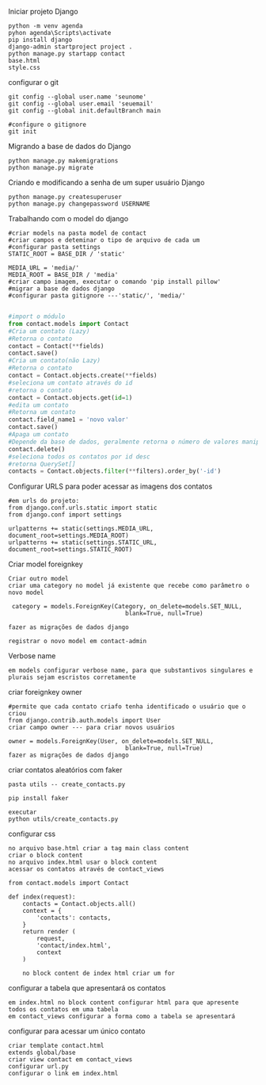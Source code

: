 Iniciar projeto Django

````
python -m venv agenda
pyhon agenda\Scripts\activate
pip install django
django-admin startproject project .
python manage.py startapp contact
base.html
style.css

````

configurar o git

````
git config --global user.name 'seunome'
git config --global user.email 'seuemail'
git config --global init.defaultBranch main

#configure o gitignore
git init

````
Migrando a base de dados do Django

````
python manage.py makemigrations
python manage.py migrate
````
Criando e modificando a senha de um super usuário Django

````
python manage.py createsuperuser
python manage.py changepassword USERNAME
````

Trabalhando com o model do django

````
#criar models na pasta model de contact
#criar campos e deteminar o tipo de arquivo de cada um
#configurar pasta settings
STATIC_ROOT = BASE_DIR / 'static'

MEDIA_URL = 'media/'
MEDIA_ROOT = BASE_DIR / 'media'
#criar campo imagem, executar o comando 'pip install pillow'
#migrar a base de dados django
#configurar pasta gitignore ---'static/', 'media/'

````

````python

#import o módulo
from contact.models import Contact
#Cria um contato (Lazy)
#Retorna o contato
contact = Contact(**fields)
contact.save()
#Cria um contato(não Lazy)
#Retorna o contato
contact = Contact.objects.create(**fields)
#seleciona um contato através do id
#retorna o contato
contact = Contact.objects.get(id=1)
#edita um contato
#Retorna um contato
contact.field_name1 = 'novo valor'
contact.save()
#Apaga um contato
#Depende da base de dados, geralmente retorna o número de valores manipulado na base de dados
contact.delete()
#seleciona todos os contatos por id desc
#retorna QuerySet[]
contacts = Contact.objects.filter(**filters).order_by('-id')
````

Configurar URLS para poder acessar as imagens dos contatos

````
#em urls do projeto:
from django.conf.urls.static import static
from django.conf import settings

urlpatterns += static(settings.MEDIA_URL, document_root=settings.MEDIA_ROOT)
urlpatterns += static(settings.STATIC_URL, document_root=settings.STATIC_ROOT)
````

Criar model foreignkey

````
Criar outro model
criar uma category no model já existente que recebe como parâmetro o novo model

 category = models.ForeignKey(Category, on_delete=models.SET_NULL,
                                 blank=True, null=True)

fazer as migrações de dados django

registrar o novo model em contact-admin
````

Verbose name

````
em models configurar verbose name, para que substantivos singulares e plurais sejam escristos corretamente

````
criar foreignkey owner

````
#permite que cada contato criafo tenha identificado o usuário que o criou
from django.contrib.auth.models import User
criar campo owner --- para criar novos usuários

owner = models.ForeignKey(User, on_delete=models.SET_NULL,
                                 blank=True, null=True)
fazer as migrações de dados django
````

criar contatos aleatórios com faker

````
pasta utils -- create_contacts.py

pip install faker

executar
python utils/create_contacts.py
````
configurar css
````
no arquivo base.html criar a tag main class content
criar o block content
no arquivo index.html usar o block content
acessar os contatos através de contact_views

from contact.models import Contact

def index(request):
    contacts = Contact.objects.all()
    context = {
        'contacts': contacts,
    }
    return render (
        request,
        'contact/index.html',
        context
    )

    no block content de index html criar um for

````
configurar a tabela que apresentará os contatos

````
em index.html no block content configurar html para que apresente todos os contatos em uma tabela
em contact_views configurar a forma como a tabela se apresentará
````
configurar para acessar um único contato
````
criar template contact.html
extends global/base
criar view contact em contact_views
configurar url.py
configurar o link em index.html
````
